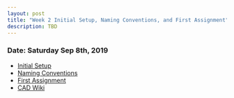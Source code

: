 ```yaml
---
layout: post
title: "Week 2 Initial Setup, Naming Conventions, and First Assignment"
description: TBD
---
```


### Date: Saturday Sep 8th, 2019
* [Initial Setup](https://classroom.google.com/u/1/c/NDI0OTQ5MDg1MTZa/m/NDI1OTE4NDQ1MjFa/details)
* [Naming Conventions](https://docs.google.com/presentation/d/1E7KHZZ4Yj04ZXorwMEFas7XSRGMrLI--HnDzRdoCm8g/edit#slide=id.g625a36281c_0_5)
* [First Assignment](https://classroom.google.com/c/NDI0OTQ5MDg1MTZa/a/NDI1OTE2NjEzNzNa/details)
* [CAD Wiki](https://github.com/java-rnrr/CAD/wiki/Onshape-Intro)
